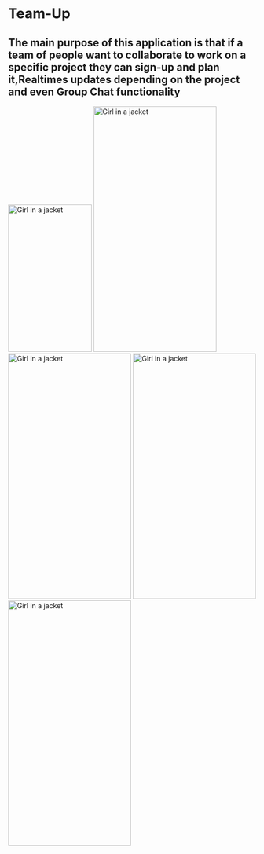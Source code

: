 # Team-Up
## The main purpose of this application is that if a team of people want to collaborate to work on a specific project they can sign-up and plan it,Realtimes updates depending on the project and even Group Chat functionality

  <img src="https://user-images.githubusercontent.com/51394913/107607327-f0f13f80-6c5e-11eb-9873-7f7ccb1a5cf3.png" alt="Girl in a jacket" width="170" height="300"> 
   <img src="https://user-images.githubusercontent.com/51394913/107607310-e5057d80-6c5e-11eb-8a49-3c136ad56ef0.png" alt="Girl in a jacket" width="250" height="500"> 
    <img src="https://user-images.githubusercontent.com/51394913/107607329-f2226c80-6c5e-11eb-8529-0d232015a39d.png" alt="Girl in a jacket" width="250" height="500"> 
 <img src="https://user-images.githubusercontent.com/51394913/107607318-e9ca3180-6c5e-11eb-8a54-0f0004e13cda.png" alt="Girl in a jacket" width="250" height="500"> 
 <img src="https://user-images.githubusercontent.com/51394913/107607325-efc01280-6c5e-11eb-987a-42f74984bf48.png" alt="Girl in a jacket" width="250" height="500"> 

